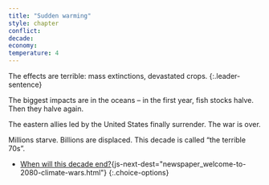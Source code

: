 ```yaml
---
title: "Sudden warming"
style: chapter
conflict: 
decade: 
economy: 
temperature: 4
---
```


The effects are terrible: mass extinctions, devastated crops. 
{:.leader-sentence}

The biggest impacts are in the oceans – in the first year, fish stocks halve. Then they halve again.

The eastern allies led by the United States finally surrender. The war is over.

Millions starve. Billions are displaced. This decade is called “the terrible 70s”.

- [When will this decade end?](part-page_2080.html){js-next-dest="newspaper_welcome-to-2080-climate-wars.html"}
{:.choice-options}
